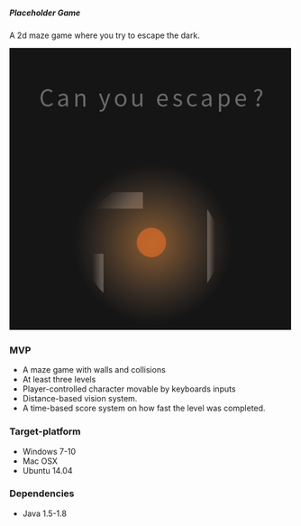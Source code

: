 ##### Placeholder Game

A 2d maze game where you try to escape the dark.

![Teaser image](teaser.png)

### MVP

* A maze game with walls and collisions
* At least three levels
* Player-controlled character movable by keyboards inputs
* Distance-based vision system.
* A time-based score system on how fast the level was completed.

### Target-platform

* Windows 7-10
* Mac OSX
* Ubuntu 14.04

### Dependencies

* Java 1.5-1.8

